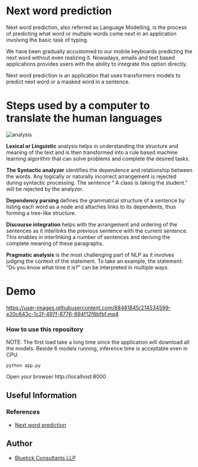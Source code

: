 # Next word prediction

Next word prediction, also referred as Language Modelling, is the process of predicting what word or multiple words come next in an application involving the basic task of typing. 

We have been gradually accustomed to our mobile keyboards predicting the next word without even realizing it. Nowadays, emails and text based applications provides users with the ability to integrate this option directly.

Next word prediction is an application that uses transformers models to predict next word or a masked word in a sentence.

# Steps used by a computer to translate the human languages

![analysis](https://user-images.githubusercontent.com/88481845/214537024-7e9f3c57-9ddd-4d53-aa10-22ccc0a893cc.jpg)


**Lexical or Linguistic** analysis helps in understanding the structure and meaning of the text and is then transformed into a rule based machine learning algorithm that can solve problems and complete the desired tasks.

**The Syntactic analyzer** identifies the dependence and relationship between the words. Any logically or naturally incorrect arrangement is rejected during syntactic processing. The sentence “ A class is taking the student.” will be rejected by the analyzer.

**Dependency parsing** defines the grammatical structure of a sentence by listing each word as a node and attaches links to its dependents, thus forming a tree-like structure.

**Discourse integration** helps with the arrangement and ordering of the sentences as it interlinks the previous sentence with the current sentence. This enables in interlinking a number of sentences and deriving the complete meaning of these paragraphs.

**Pragmatic analysis** is the most challenging part of NLP as it involves judging the context of the statement. To take an example, the statement: “Do you know what time it is?” can be interpreted in multiple ways. 

# Demo

https://user-images.githubusercontent.com/88481845/214534599-e20c643c-1c2f-497f-8776-894f12f8bfbf.mp4

### How to use this repository

NOTE: The first load take a long time since the application will download all the models. Beside 6 models running, inference time is acceptable even in CPU.

```
python app.py
```

Open your browser http://localhost:8000


## Useful Information

### References
- [Next word prediction](https://www.bluetickconsultants.com/next-word-prediction.html)

## Author

- [Bluetick Consultants LLP](https://www.bluetickconsultants.com/)





